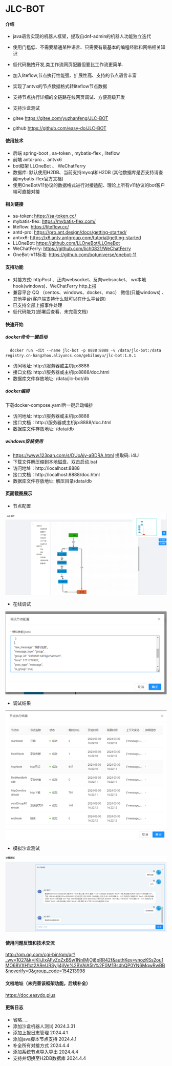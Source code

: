 # JLC-BOT

#### 介绍

* java语言实现的机器人框架，提取自dnf-admin的机器人功能独立迭代
* 使用门槛低、不需要精通某种语言、只需要有最基本的编程经验和网络相关知识
* 低代码拖拽开发,类工作流网页配置但要比工作流更简单.
* 加入liteflow,节点执行性能强、扩展性高、支持的节点语言丰富
* 实现了antvx的节点数据格式转liteflow节点数据
* 支持节点执行详细的全链路在线网页调试、方便高级开发
* 支持沙盒测试

* gitee https://gitee.com/yuzhanfeng/JLC-BOT
* github https://github.com/easy-do/JLC-BOT

#### 使用技术

- 后端 spring-boot , sa-token , mybatis-flex , liteflow 
- 前端 antd-pro 、antvx6
- bot框架 LLOneBot 、 WeChatFerry
- 数据库: 默认使用H2DB、当前支持mysql和H2DB (其他数据库是否支持请查阅mybatis-flex官方文档)
- 使用OneBotV11协议的数据格式进行对接适配、理论上所有v11协议的bot客户端可直接对接


#### 相关链接
- sa-token: https://sa-token.cc/
- mybatis-flex: https://mybatis-flex.com/
- liteflow: https://liteflow.cc/
- antd-pro: https://pro.ant.design/docs/getting-started/
- antvx6: https://x6.antv.antgroup.com/tutorial/getting-started
- LLOneBot: https://github.com/LLOneBot/LLOneBot
- WeChatFerry: https://github.com/lich0821/WeChatFerry
- OneBot-V11标准: https://github.com/botuniverse/onebot-11


#### 支持功能

- 对接方式: httpPost 、正向websocket、反向websocket、 wx本地hook(windows)、WeChatFerry http上报
- 兼容平台 QQ （centos、windows、docker、mac） 微信(只能windows) 、其他平台(客户端支持什么就可以在什么平台跑)
- 已支持全部上报事件处理
- 低代码能力(部署后查看、未完善文档)


#### 快速开始

##### docker命令一键启动

``` shell
  docker run -dit --name jlc-bot -p 8888:8888 -v /data/jlc-bot:/data registry.cn-hangzhou.aliyuncs.com/gebilaoyu/jlc-bot:1.0.1
```
* 访问地址: http://服务器或主机ip:8888
* 接口文档: http://服务器或主机ip:8888/doc.html
* 数据库文件存放地址: /data/jlc-bot/db

##### docker编排

下载docker-compose.yaml后一键启动编排 

* 访问地址: http://服务器或主机ip:8888 
* 接口文档：http://服务器或主机ip:8888/doc.html
* 数据库文件存放地址: /data/db

##### windows安装使用

* https://www.123pan.com/s/DUoAjv-aBDRA.html 提取码: i4lJ
* 下载文件解压缩到本地磁盘、双击启动.bat 
* 访问地址：http://localhost:8888
* 接口文档：http://localhost:8888/doc.html
* 数据库文件存放地址: 解压目录/data/db


#### 页面截图展示

* 节点配置

<img src="./img/img.png">

* 在线调试

<img src="./img/img_1.png">

* 调试结果

<img src="./img/img_2.png">

* 模拟沙盒测试

<img src="./img/img_3.png">

#### 使用问题反馈和技术交流

http://qm.qq.com/cgi-bin/qm/qr?_wv=1027&k=jKliJIxAFvZoZxBSw1NnlMjOj8pRR42f&authKey=vnozKSs2ou1MO68VXH1ct2AReURSyIj4jlVe%2BVAlA5h%2F0M1BsdhQP0YN6MqwRwBB&noverify=0&group_code=154213998

#### 文档地址（未完善该框架功能，后续补全）

https://doc.easydo.plus

#### 更新日志

* 省略.....
* 添加沙盒机器人测试 2024.3.31
* 添加上报日志管理 2024.4.1
* 添加java脚本节点支持 2024.4.1
* 补全所有对接方式 2024.4.4
* 添加系统节点导入导出 2024.4.4
* 支持并切换至H2DB数据库 2024.4.4





